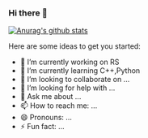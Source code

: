 ### Hi there 👋
[![Anurag's github stats](https://github-readme-stats.vercel.app/api?username=kfd-star)](https://github.com/anuraghazra/github-readme-stats)


Here are some ideas to get you started:

- 🔭 I’m currently working on RS
- 🌱 I’m currently learning C++,Python
- 👯 I’m looking to collaborate on ...
- 🤔 I’m looking for help with ...
- 💬 Ask me about ...
- 📫 How to reach me: ...
- 😄 Pronouns: ...
- ⚡ Fun fact: ...

